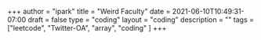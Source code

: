 +++
author = "ipark"
title = "Weird Faculty"
date =  2021-06-10T10:49:31-07:00
draft =  false
type = "coding"
layout = "coding"
description = ""
tags = ["leetcode", "Twitter-OA", "array", "coding"
]
+++
<script src="https://gist.github.com/ipark-CS/8bf78d5ff79092603c51b83244662d4b.js"></script>
